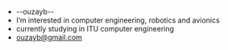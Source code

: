 - --ouzayb--
- I’m interested in computer engineering, robotics and avionics
- currently studying in ITU computer engineering
- ouzayb@gmail.com

<!---
ouzayb/ouzayb is a ✨ special ✨ repository because its `README.md` (this file) appears on your GitHub profile.
You can click the Preview link to take a look at your changes.
--->
